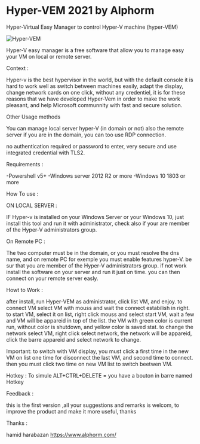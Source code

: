 # Hyper-VEM 2021 by Alphorm
Hyper-Virtual Easy Manager to control Hyper-V machine (hyper-VEM)

![Hyper-VEM](https://user-images.githubusercontent.com/49924401/146357473-1250effe-7890-4bf7-8013-d0bd51b71238.gif)

Hyper-V easy manager is a free software that allow you to manage easy your VM on local or remote server.

Context :

Hyper-v is the best hypervisor in the world, but with the default console it is hard to work well as switch between machines easily, adapt the display, change network cards on one click, without any credentiel, it is for these reasons that we have developed Hyper-Vem in order to make the work pleasant, and help Microsoft communnity with fast and secure solution.

Other Usage methods

You can manage local server hyper-V (in domain or not) also the remote server if you are in the domain, you can too use RDP connection.

no authentication required or password to enter, very secure and use integrated credential with TLS2.

Requirements :

-Powershell v5+
-Windows server 2012 R2 or more
-Windows 10 1803 or more

How To use :

ON LOCAL SERVER : 


IF Hyper-v is installed on your Windows Server or your Windows 10, just install this tool and run it with administrator,
check also if your are member of the Hyper-V administrators group.

On Remote PC : 


The two computer must be in the domain, or you must resolve the dns name, and on remote PC for exemple you must enable features hyper-V.
be sur that you are member of the Hyper-V administrators group. if not work install the software on your server and run it just on time. you can then connect on your remote server easly.


Howt to Work :


after install, run Hyper-VEM as administrator, click list VM, and enjoy.
to connect VM select VM with mouss and wait the connect estabilish in right.
to start VM, select it on list, right click mouss and select start VM, wait a few and VM will be appareid in top of the list.
the VM with green color is current run, without color is shutdown, and yellow color is saved stat.
to change the network select VM, right click select network, the network will be appareid, click the barre appareid and select network to change.
 

Important: 
to switch with VM display, you must click a first time in the new VM on list one time for disconnect the last VM, and second time to connect. then you must click two time on new VM list to switch beetwen VM.


Hotkey : 
To simule ALT+CTRL+DELETE = you have a bouton in barre named Hotkey 

 

Feedback :

this is the first version ,all your suggestions and remarks is welcom, to improve the product and make it more useful, thanks

Thanks : 

hamid harabazan https://www.alphorm.com/

